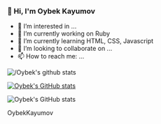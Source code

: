 ### 👋 Hi, I'm Oybek Kayumov 

<!--
**OybekKayumov/OybekKayumov** is a ✨ _special_ ✨ repository because its `README.md` (this file) appears on your GitHub profile.

Here are some ideas to get you started:
- 😄 Pronouns: ...
- ⚡ Fun fact: ...
- 🤔 I’m looking for help with ...
- 💬 Ask me about ...
-->
- 👀 I’m interested in ...
- 🔭 I’m currently working on Ruby
- 🌱 I’m currently learning HTML, CSS, Javascript
- 👯 I’m looking to collaborate on ...
- 📫 How to reach me: ...


![/Oybek's github stats](https://github-readme-stats.vercel.app/api?username=OybekKayumov)

[![Oybek's GitHub stats](https://github-readme-stats.vercel.app/api?username=OybekKayumov)](https://github.com/OybekKayumov/github-readme-stats)

![Oybek's GitHub stats](https://github-readme-stats.vercel.app/api?username=OybekKayumov&show_icons=true)

OybekKayumov

